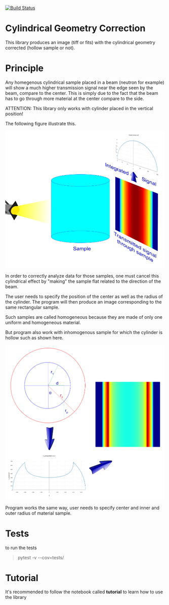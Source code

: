 [![Build Status](https://travis-ci.org/ornlneutronimaging/CylindricalGeometryCorrection.svg?branch=master)](https://travis-ci.org/ornlneutronimaging/CylindricalGeometryCorrection)

# Cylindrical Geometry Correction
This library produces an image (tiff or fits) with the cylindrical geometry corrected (hollow sample or not).

# Principle
Any homegenous cylindrical sample placed in a beam (neutron for example) will show a much higher transmission signal
near the edge seen by the beam, compare to the center. This is simply due to the fact that the beam has to go through
more material at the center compare to the side.

ATTENTION: This library only works with cylinder placed in the vertical position!

The following figure illustrate this.

![image](documentation/source/_static/homogeneous_cylinder_2d_view.png)

In order to correctly analyze data for those samples, one must cancel this cylindrical effect by "making" the sample
flat related to the direction of the beam.

The user needs to specify the position of the center as well as the radius of the cylinder. The program will then produce
an image corresponding to the same rectangular sample.

Such samples are called homogeneous because they are made of only one uniform and homogeneous material.

But program also work with inhomogenous sample for which the cylinder is hollow such as shown here.

![image](documentation/source/_static/inhomogeneous_cylinder_2d_view.png)

Program works the same way, user needs to specify center and inner and outer radius of material sample.

# Tests
to run the tests
> pytest -v --cov=tests/

# Tutorial
It's recommended to follow the notebook called **tutorial** to learn how to use the library

